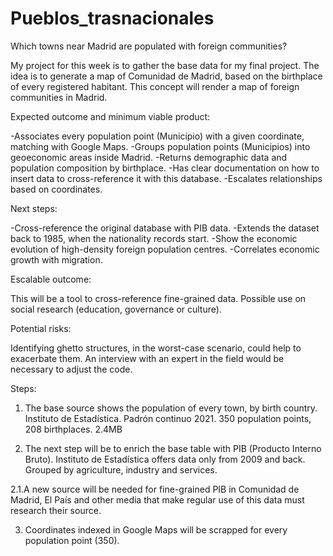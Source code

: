 # Pueblos_trasnacionales
Which towns near Madrid are populated with foreign communities?

My project for this week is to gather the base data for my final project.
The idea is to generate a map of Comunidad de Madrid, based on the birthplace of every registered habitant.
This concept will render a map of foreign communities in Madrid.



Expected outcome and minimum viable product:

-Associates every population point (Municipio) with a given coordinate, matching with Google Maps. -Groups population points (Municipios) into geoeconomic areas inside Madrid. -Returns demographic data and population composition by birthplace. -Has clear documentation on how to insert data to cross-reference it with this database. -Escalates relationships based on coordinates.


Next steps:

-Cross-reference the original database with PIB data. -Extends the dataset back to 1985, when the nationality records start. -Show the economic evolution of high-density foreign population centres. -Correlates economic growth with migration.


Escalable outcome:

This will be a tool to cross-reference fine-grained data. Possible use on social research (education, governance or culture).


Potential risks:

Identifying ghetto structures, in the worst-case scenario, could help to exacerbate them. An interview with an expert in the field would be necessary to adjust the code.



Steps:

1. The base source shows the population of every town, by birth country. Instituto de Estadística. Padrón continuo 2021. 350 population points, 208 birthplaces. 2.4MB

2. The next step will be to enrich the base table with PIB (Producto Interno Bruto). Instituto de Estadística offers data only from 2009 and back. Grouped by agriculture, industry and services.

2.1.A new source will be needed for fine-grained PIB in Comunidad de Madrid, El País and other media that make regular use of this data must research their source.

3. Coordinates indexed in Google Maps will be scrapped for every population point (350).
